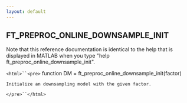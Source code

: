 ```yaml
---
layout: default
---
```


##  FT_PREPROC_ONLINE_DOWNSAMPLE_INIT

Note that this reference documentation is identical to the help that is displayed in MATLAB when you type "help ft_preproc_online_downsample_init".

`<html>``<pre>`
    function DM = ft_preproc_online_downsample_init(factor)
 
    Initialize an downsampling model with the given factor.
`</pre>``</html>`

